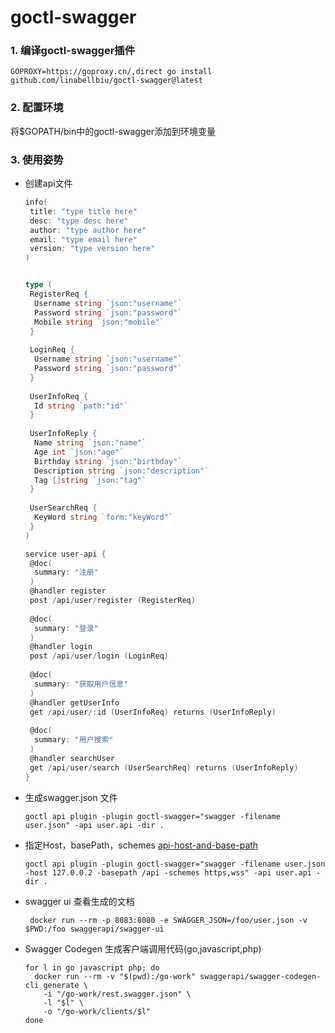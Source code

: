 # goctl-swagger

### 1. 编译goctl-swagger插件

```
GOPROXY=https://goproxy.cn/,direct go install github.com/linabellbiu/goctl-swagger@latest
```

### 2. 配置环境

将$GOPATH/bin中的goctl-swagger添加到环境变量

### 3. 使用姿势

* 创建api文件

    ```go
    info(
     title: "type title here"
     desc: "type desc here"
     author: "type author here"
     email: "type email here"
     version: "type version here"
    )
    
    
    type (
     RegisterReq {
      Username string `json:"username"`
      Password string `json:"password"`
      Mobile string `json:"mobile"`
     }
     
     LoginReq {
      Username string `json:"username"`
      Password string `json:"password"`
     }
     
     UserInfoReq {
      Id string `path:"id"`
     }
     
     UserInfoReply {
      Name string `json:"name"`
      Age int `json:"age"`
      Birthday string `json:"birthday"`
      Description string `json:"description"`
      Tag []string `json:"tag"`
     }
     
     UserSearchReq {
      KeyWord string `form:"keyWord"`
     }
    )
    
    service user-api {
     @doc(
      summary: "注册"
     )
     @handler register
     post /api/user/register (RegisterReq)
     
     @doc(
      summary: "登录"
     )
     @handler login
     post /api/user/login (LoginReq)
     
     @doc(
      summary: "获取用户信息"
     )
     @handler getUserInfo
     get /api/user/:id (UserInfoReq) returns (UserInfoReply)
     
     @doc(
      summary: "用户搜索"
     )
     @handler searchUser
     get /api/user/search (UserSearchReq) returns (UserInfoReply)
    }
    ```

* 生成swagger.json 文件

    ```shell script
    goctl api plugin -plugin goctl-swagger="swagger -filename user.json" -api user.api -dir .
    ```

* 指定Host，basePath，schemes [api-host-and-base-path](https://swagger.io/docs/specification/2-0/api-host-and-base-path/)

    ```shell script
    goctl api plugin -plugin goctl-swagger="swagger -filename user.json -host 127.0.0.2 -basepath /api -schemes https,wss" -api user.api -dir .
    ```

* swagger ui 查看生成的文档

    ```shell script
     docker run --rm -p 8083:8080 -e SWAGGER_JSON=/foo/user.json -v $PWD:/foo swaggerapi/swagger-ui
   ```

* Swagger Codegen 生成客户端调用代码(go,javascript,php)

  ```shell script
  for l in go javascript php; do
    docker run --rm -v "$(pwd):/go-work" swaggerapi/swagger-codegen-cli generate \
      -i "/go-work/rest.swagger.json" \
      -l "$l" \
      -o "/go-work/clients/$l"
  done
   ```
